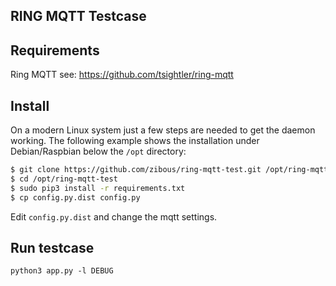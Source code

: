 ## RING MQTT Testcase

## Requirements
Ring MQTT
see: https://github.com/tsightler/ring-mqtt

## Install

On a modern Linux system just a few steps are needed to get the daemon working. The following example 
shows the installation under Debian/Raspbian below the `/opt` directory:

```bash
$ git clone https://github.com/zibous/ring-mqtt-test.git /opt/ring-mqtt-test
$ cd /opt/ring-mqtt-test
$ sudo pip3 install -r requirements.txt
$ cp config.py.dist config.py
```
Edit `config.py.dist` and change the mqtt settings.

## Run testcase
`python3 app.py -l DEBUG`
